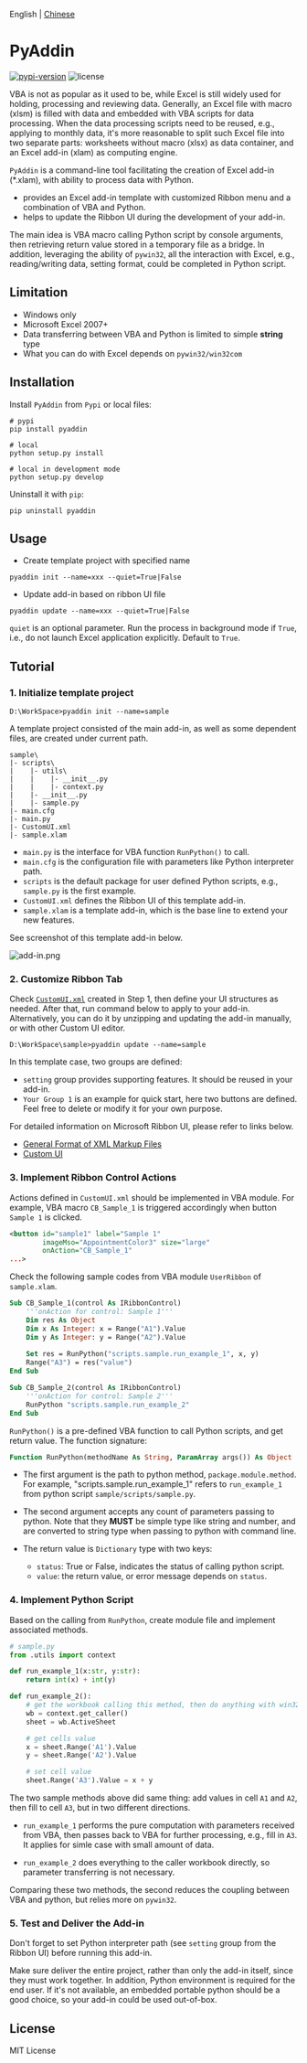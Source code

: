English | [Chinese](README_CN.md)


# PyAddin

[![pypi-version](https://img.shields.io/pypi/v/pyaddin.svg)](https://pypi.python.org/pypi/pyaddin/)
![license](https://img.shields.io/pypi/l/pyaddin.svg)

VBA is not as popular as it used to be, while Excel is still widely used for holding, processing and reviewing data. Generally, an Excel file with macro (xlsm) is filled with data and embedded with VBA scripts for data processing. When the data processing scripts need to be reused, e.g., applying to monthly data, it's more reasonable to split such Excel file into two separate parts: worksheets without macro (xlsx) as data container, and an Excel add-in (xlam) as computing engine.

`PyAddin` is a command-line tool facilitating the creation of Excel add-in (*.xlam), with ability to process data with Python.

- provides an Excel add-in template with customized Ribbon menu and a combination of VBA and Python. 
- helps to update the Ribbon UI during the development of your add-in.

The main idea is VBA macro calling Python script by console arguments, then retrieving return value stored in a temporary file as a bridge. In addition, leveraging the ability of `pywin32`, all the interaction with Excel, e.g., reading/writing data, setting format, could be completed in Python script.


## Limitation

- Windows only
- Microsoft Excel 2007+
- Data transferring between VBA and Python is limited to simple **string** type
- What you can do with Excel depends on `pywin32/win32com`


## Installation

Install `PyAddin` from `Pypi` or local files:

```
# pypi
pip install pyaddin

# local  
python setup.py install

# local in development mode
python setup.py develop
```

Uninstall it with `pip`:

```
pip uninstall pyaddin
```

## Usage

- Create template project with specified name

```
pyaddin init --name=xxx --quiet=True|False
```

- Update add-in based on ribbon UI file

```
pyaddin update --name=xxx --quiet=True|False
```

`quiet` is an optional parameter. Run the process in background mode if `True`, i.e., do not launch Excel application explicitly. Default to `True`.

## Tutorial

### 1. Initialize template project

```
D:\WorkSpace>pyaddin init --name=sample
```

A template project consisted of the main add-in, as well as some dependent files, are created under current path.

```
sample\
|- scripts\
|    |- utils\
|    |    |- __init__.py
|    |    |- context.py
|    |- __init__.py
|    |- sample.py
|- main.cfg
|- main.py
|- CustomUI.xml
|- sample.xlam
```

- `main.py` is the interface for VBA function `RunPython()` to call.
- `main.cfg` is the configuration file with parameters like Python interpreter path.
- `scripts` is the default package for user defined Python scripts, e.g., `sample.py` is the first example.
- `CustomUI.xml` defines the Ribbon UI of this template add-in.
- `sample.xlam` is a template add-in, which is the base line to extend your new features.

See screenshot of this template add-in below.

![add-in.png](add-in.png)



### 2. Customize Ribbon Tab

Check [`CustomUI.xml`](./pyaddin/resources/CustomUI.xml) created in Step 1, then define your UI structures as needed. After that, run command below to apply to your add-in. Alternatively, you can do it by unzipping and updating the add-in manually, or with other Custom UI editor.

```
D:\WorkSpace\sample>pyaddin update --name=sample
```

In this template case, two groups are defined: 

- `setting` group provides supporting features. It should be reused in your add-in.
- `Your Group 1` is an example for quick start, here two buttons are defined. Feel free to delete or modify it for your own purpose. 

For detailed information on Microsoft Ribbon UI, please refer to links below.

- [General Format of XML Markup Files](https://docs.microsoft.com/en-us/previous-versions/office/developer/office-2007/aa338202(v%3doffice.12)#general-format-of-xml-markup-files)
- [Custom UI](https://docs.microsoft.com/en-us/openspecs/office_standards/ms-customui/edc80b05-9169-4ff7-95ee-03af067f35b1)



### 3. Implement Ribbon Control Actions

Actions defined in `CustomUI.xml` should be implemented in VBA module. For example, VBA macro `CB_Sample_1` is triggered accordingly when button `Sample 1` is clicked.

```xml
<button id="sample1" label="Sample 1" 
		imageMso="AppointmentColor3" size="large" 
		onAction="CB_Sample_1"
...>
```

Check the following sample codes from VBA module `UserRibbon` of `sample.xlam`. 

```vb
Sub CB_Sample_1(control As IRibbonControl)
    '''onAction for control: Sample 1'''
    Dim res As Object
    Dim x As Integer: x = Range("A1").Value
    Dim y As Integer: y = Range("A2").Value
    
    Set res = RunPython("scripts.sample.run_example_1", x, y)
    Range("A3") = res("value")    
End Sub

Sub CB_Sample_2(control As IRibbonControl)
    '''onAction for control: Sample 2'''
    RunPython "scripts.sample.run_example_2"
End Sub
```


`RunPython()` is a pre-defined VBA function to call Python scripts, and get return value. The function signature:

```vb
Function RunPython(methodName As String, ParamArray args()) As Object
```

- The first argument is the path to python method, `package.module.method`. For example, "scripts.sample.run_example_1" refers to `run_example_1` from python script `sample/scripts/sample.py`.

- The second argument accepts any count of parameters passing to python. Note that they **MUST** be simple type like string and number, and are converted to string type when passing to python with command line.

- The return value is `Dictionary` type with two keys:
  - `status`: True or False, indicates the status of calling python script.
  - `value`: the return value, or error message depends on `status`.




### 4. Implement Python Script

Based on the calling from `RunPython`, create module file and implement associated methods.

```python
# sample.py
from .utils import context

def run_example_1(x:str, y:str):
    return int(x) + int(y)

def run_example_2():
    # get the workbook calling this method, then do anything with win32com
    wb = context.get_caller()
    sheet = wb.ActiveSheet

    # get cells value
    x = sheet.Range('A1').Value
    y = sheet.Range('A2').Value

    # set cell value
    sheet.Range('A3').Value = x + y
```

The two sample methods above did same thing: add values in cell `A1` and `A2`, then fill to cell `A3`, but in two different directions.

- `run_example_1` performs the pure computation with parameters received from VBA, then passes back to VBA for further processing, e.g., fill in `A3`. It applies for simle case with small amount of data.

- `run_example_2` does everything to the caller workbook directly, so parameter transferring is not necessary.

Comparing these two methods, the second reduces the coupling between VBA and python, but relies more on `pywin32`.


### 5. Test and Deliver the Add-in

Don't forget to set Python interpreter path (see `setting` group from the Ribbon UI) before running this add-in. 

Make sure deliver the entire project, rather than only the add-in itself, since they must work together. In addition, Python environment is required for the end user. If it's not available, an embedded portable python should be a good choice, so your add-in could be used out-of-box.


## License

MIT License
